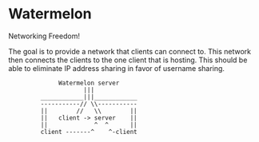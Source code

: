 # Watermelon

Networking Freedom!

The goal is to provide a network that clients can connect to.
This network then connects the clients to the one client that is hosting.
This should be able to eliminate IP address sharing in favor of username sharing.

                  Watermelon server
                         |||
             ____________|||____________
             -----------// \\-----------
             ||        //   \\        ||
             ||   client -> server    ||
             ||             ^  ^      ||
			 client -------^    ^-client
